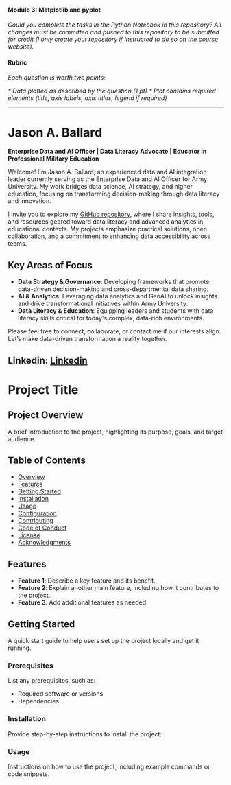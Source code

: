 #### Module 3: Matplotlib and pyplot

_Could you complete the tasks in the Python Notebook in this repository?_
_All changes must be committed and pushed to this repository to be submitted for credit (I only create your repository if instructed to do so on the course website)._

#### Rubric
_Each question is worth two points:_

_* Data plotted as described by the question (1 pt)_
_* Plot contains required elements (title, axis labels, axis titles, legend if required)_
_____________________________________________________________________________________________________

# Jason A. Ballard

**Enterprise Data and AI Officer | Data Literacy Advocate | Educator in Professional Military Education**

Welcome! I'm Jason A. Ballard, an experienced data and AI integration leader currently serving as the Enterprise Data and AI Officer for Army University. My work bridges data science, AI strategy, and higher education, focusing on transforming decision-making through data literacy and innovation.

I invite you to explore my [GitHub repository](https://github.com/JBtallgrass), where I share insights, tools, and resources geared toward data literacy and advanced analytics in educational contexts. My projects emphasize practical solutions, open collaboration, and a commitment to enhancing data accessibility across teams.

## Key Areas of Focus
- **Data Strategy & Governance**: Developing frameworks that promote data-driven decision-making and cross-departmental data sharing.
- **AI & Analytics**: Leveraging data analytics and GenAI to unlock insights and drive transformational initiatives within Army University.
- **Data Literacy & Education**: Equipping leaders and students with data literacy skills critical for today's complex, data-rich environments.

Please feel free to connect, collaborate, or contact me if our interests align. Let’s make data-driven transformation a reality together. 

## Linkedin: [Linkedin](htps://linkedin.com/in/ballardjasona) 

# Project Title

## Project Overview
A brief introduction to the project, highlighting its purpose, goals, and target audience.

## Table of Contents
- [Overview](#project-overview)
- [Features](#features)
- [Getting Started](#getting-started)
- [Installation](#installation)
- [Usage](#usage)
- [Configuration](#configuration)
- [Contributing](#contributing)
- [Code of Conduct](#code-of-conduct)
- [License](#license)
- [Acknowledgments](#acknowledgments)

## Features
- **Feature 1**: Describe a key feature and its benefit.
- **Feature 2**: Explain another main feature, including how it contributes to the project.
- **Feature 3**: Add additional features as needed.

## Getting Started
A quick start guide to help users set up the project locally and get it running.

### Prerequisites
List any prerequisites, such as:
- Required software or versions
- Dependencies

### Installation
Provide step-by-step instructions to install the project:

### Usage
Instructions on how to use the project, including example commands or code snippets.

